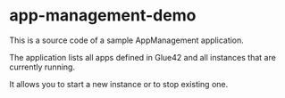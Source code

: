 # app-management-demo
This is a source code of a sample AppManagement application.

The application lists all apps defined in Glue42 and all instances that are currently running.

It allows you to start a new instance or to stop existing one.
